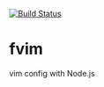 [![Build Status](https://travis-ci.org/forsigner/fvim.svg?branch=master)](https://travis-ci.org/forsigner/fvim)

# fvim
vim config with Node.js
